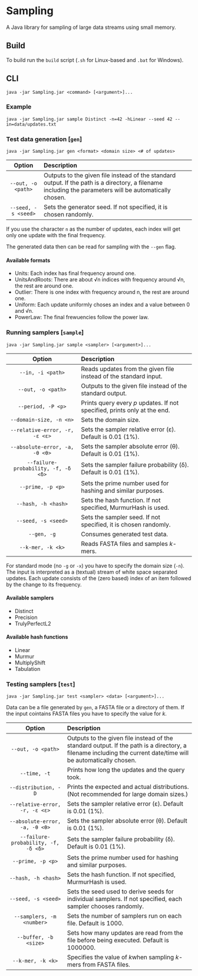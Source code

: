 # Sampling

A Java library for sampling of large data streams using small memory.

## Build

To build run the `build` script (`.sh` for Linux-based and `.bat` for Windows).

## CLI

```
java -jar Sampling.jar <command> [<argument>]...
```

### Example

```
java -jar Sampling.jar sample Distinct -n=42 -hLinear --seed 42 --in=data/updates.txt
```

### Test data generation [`gen`]

```
java -jar Sampling.jar gen <format> <domain size> <# of updates>
```

|        Option       | Description                                                                                                                                             |
| :-----------------: | :------------------------------------------------------------------------------------------------------------------------------------------------------ |
|  `--out, -o <path>` | Outputs to the given file instead of the standard output. If the path is a directory, a filename including the parameters will be automatically chosen. |
| `--seed, -s <seed>` | Sets the generator seed. If not specified, it is chosen randomly.                                                                                       |

If you use the character `n` as the number of updates, each index will get only one update with the final frequency.

The generated data then can be read for sampling with the `--gen` flag.

#### Available formats

- Units: Each index has final frequency around one.
- UnitsAndRoots: There are about √n indices with frequency around √n, the rest are around one.
- Outlier: There is one index with frequency around n, the rest are around one.
- Uniform: Each update uniformly choses an index and a value between 0 and √n.
- PowerLaw: The final frewuencies follow the power law.

### Running samplers [`sample`]

```
java -jar Sampling.jar sample <sampler> [<argument>]...
```

|                Option               | Description                                                               |
| :---------------------------------: | :------------------------------------------------------------------------ |
|          `--in, -i <path>`          | Reads updates from the given file instead of the standard input.          |
|          `--out, -o <path>`         | Outputs to the given file instead of the standard output.                 |
|          `--period, -P <p>`         | Prints query every *p* updates. If not specified, prints only at the end. |
|       `--domain-size, -n <n>`       | Sets the domain size.                                                     |
|    `--relative-error, -r, -ε <ε>`   | Sets the sampler relative error (ε). Default is 0.01 (1%).                |
|    `--absolute-error, -a, -θ <θ>`   | Sets the sampler absolute error (θ). Default is 0.01 (1%).                |
| `--failure-probability, -f, -δ <δ>` | Sets the sampler failure probability (δ). Default is 0.01 (1%).           |
|          `--prime, -p <p>`          | Sets the prime number used for hashing and similar purposes.              |
|         `--hash, -h <hash>`         | Sets the hash function. If not specified, MurmurHash is used.             |
|         `--seed, -s <seed>`         | Sets the sampler seed. If not specified, it is chosen randomly.           |
|             `--gen, -g`             | Consumes generated test data.                                             |
|          `--k-mer, -k <k>`          | Reads FASTA files and samples *k*-mers.                                   |

For standard mode (no `-g` or `-x`) you have to specify the domain size (`-n`).
The input is interpreted as a (textual) stream of white space separated updates.
Each update consists of the (zero based) index of an item followed by the change to its frequency.

#### Available samplers

- Distinct
- Precision
- TrulyPerfectL2

#### Available hash functions

- Linear
- Murmur
- MultiplyShift
- Tabulation

### Testing samplers [`test`]

```
java -jar Sampling.jar test <sampler> <data> [<argument>]...
```

Data can be a file generated by `gen`, a FASTA file or a directory of them.
If the input cointains FASTA files you have to specify the value for *k*.

|                Option               | Description                                                                                                                                                    |
| :---------------------------------: | :------------------------------------------------------------------------------------------------------------------------------------------------------------- |
|          `--out, -o <path>`         | Outputs to the given file instead of the standard output. If the path is a directory, a filename including the current date/time will be automatically chosen. |
|             `--time, -t`            | Prints how long the updates and the query took.                                                                                                                |
|         `--distribution, -D`        | Prints the expected and actual distributions. (Not recommended for large domain sizes.)                                                                        |
|    `--relative-error, -r, -ε <ε>`   | Sets the sampler relative error (ε). Default is 0.01 (1%).                                                                                                     |
|    `--absolute-error, -a, -θ <θ>`   | Sets the sampler absolute error (θ). Default is 0.01 (1%).                                                                                                     |
| `--failure-probability, -f, -δ <δ>` | Sets the sampler failure probability (δ). Default is 0.01 (1%).                                                                                                |
|          `--prime, -p <p>`          | Sets the prime number used for hashing and similar purposes.                                                                                                   |
|         `--hash, -h <hash>`         | Sets the hash function. If not specified, MurmurHash is used.                                                                                                  |
|         `--seed, -s <seed>`         | Sets the seed used to derive seeds for individual samplers. If not specified, each sampler chooses randomly.                                                   |
|      `--samplers, -m <number>`      | Sets the number of samplers run on each file. Default is 1000.                                                                                                 |
|        `--buffer, -b <size>`        | Sets how many updates are read from the file before being executed. Default is 1000000.                                                                        |
|          `--k-mer, -k <k>`          | Specifies the value of *k*when sampling *k*-mers from FASTA files.                                                                                             |